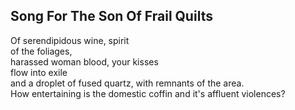 Song For The Son Of Frail Quilts
--------------------------------
Of serendipidous wine, spirit  
of the foliages,  
harassed woman blood, your kisses  
flow into exile  
and a droplet of fused quartz, with remnants of the area.  
How entertaining is the domestic coffin and it's affluent violences?  
